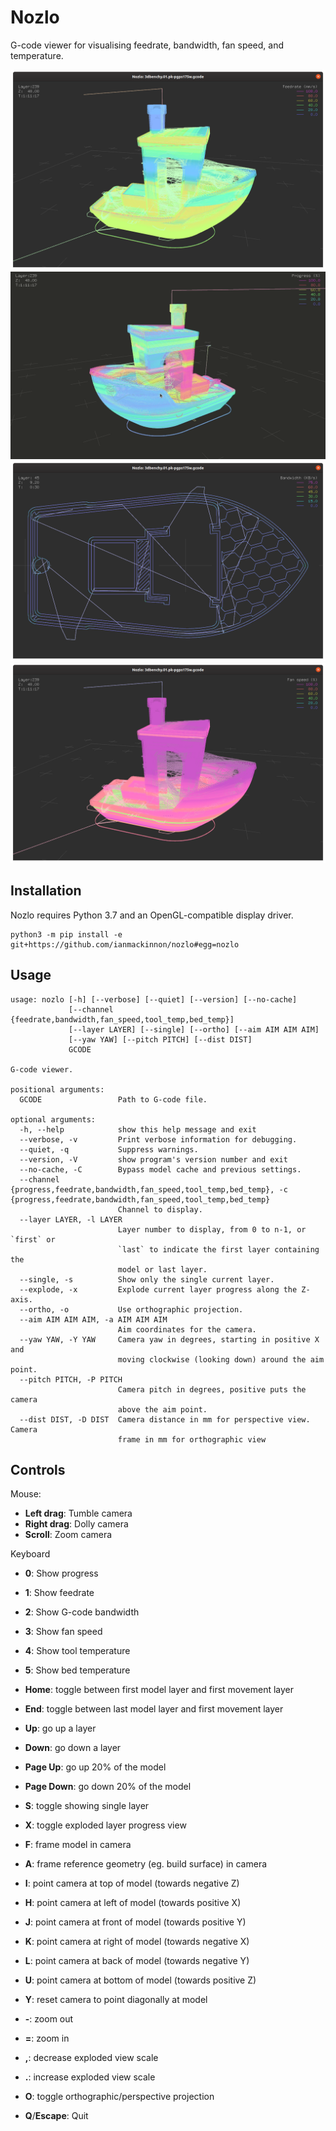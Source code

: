 # Nozlo

G-code viewer for visualising feedrate, bandwidth, fan speed, and temperature.

![Nozlo 3DBenchy feedrate screenshot](nozlo-3dbenchy-feedrate.png)
![Nozlo 3DBenchy progress screenshot](nozlo-3dbenchy-progress.gif)
![Nozlo 3DBenchy bandwidth screenshot](nozlo-3dbenchy-bandwidth-single-ortho.png)
![Nozlo 3DBenchy fan speed screenshot](nozlo-3dbenchy-fan-speed.png)


## Installation

Nozlo requires Python 3.7 and an OpenGL-compatible display driver.

```
python3 -m pip install -e git+https://github.com/ianmackinnon/nozlo#egg=nozlo
```


## Usage

```
usage: nozlo [-h] [--verbose] [--quiet] [--version] [--no-cache]
             [--channel {feedrate,bandwidth,fan_speed,tool_temp,bed_temp}]
             [--layer LAYER] [--single] [--ortho] [--aim AIM AIM AIM]
             [--yaw YAW] [--pitch PITCH] [--dist DIST]
             GCODE

G-code viewer.

positional arguments:
  GCODE                 Path to G-code file.

optional arguments:
  -h, --help            show this help message and exit
  --verbose, -v         Print verbose information for debugging.
  --quiet, -q           Suppress warnings.
  --version, -V         show program's version number and exit
  --no-cache, -C        Bypass model cache and previous settings.
  --channel {progress,feedrate,bandwidth,fan_speed,tool_temp,bed_temp}, -c {progress,feedrate,bandwidth,fan_speed,tool_temp,bed_temp}
                        Channel to display.
  --layer LAYER, -l LAYER
                        Layer number to display, from 0 to n-1, or `first` or
                        `last` to indicate the first layer containing the
                        model or last layer.
  --single, -s          Show only the single current layer.
  --explode, -x         Explode current layer progress along the Z-axis.
  --ortho, -o           Use orthographic projection.
  --aim AIM AIM AIM, -a AIM AIM AIM
                        Aim coordinates for the camera.
  --yaw YAW, -Y YAW     Camera yaw in degrees, starting in positive X and
                        moving clockwise (looking down) around the aim point.
  --pitch PITCH, -P PITCH
                        Camera pitch in degrees, positive puts the camera
                        above the aim point.
  --dist DIST, -D DIST  Camera distance in mm for perspective view. Camera
                        frame in mm for orthographic view
```


## Controls

Mouse:

-   **Left drag**: Tumble camera
-   **Right drag**: Dolly camera
-   **Scroll**: Zoom camera

Keyboard

-   **0**: Show progress
-   **1**: Show feedrate
-   **2**: Show G-code bandwidth
-   **3**: Show fan speed
-   **4**: Show tool temperature
-   **5**: Show bed temperature

-   **Home**: toggle between first model layer and first movement layer
-   **End**: toggle between last model layer and first movement layer
-   **Up**: go up a layer
-   **Down**: go down a layer
-   **Page Up**: go up 20% of the model
-   **Page Down**: go down 20% of the model
-   **S**: toggle showing single layer
-   **X**: toggle exploded layer progress view

-   **F**: frame model in camera
-   **A**: frame reference geometry (eg. build surface) in camera
-   **I**: point camera at top of model (towards negative Z)
-   **H**: point camera at left of model (towards positive X)
-   **J**: point camera at front of model (towards positive Y)
-   **K**: point camera at right of model (towards negative X)
-   **L**: point camera at back of model (towards negative Y)
-   **U**: point camera at bottom of model (towards positive Z)
-   **Y**: reset camera to point diagonally at model
-   **-**: zoom out
-   **=**: zoom in

-   **,**: decrease exploded view scale
-   **.**: increase exploded view scale

-   **O**: toggle orthographic/perspective projection

-   **Q**/**Escape**: Quit

